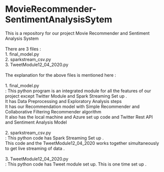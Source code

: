 # MovieRecommender-SentimentAnalysisSytem
This is a repository for our project Movie Recommender and Sentiment Analysis System  </br>
</br>
There are 3 files : </br>
                    1. final_model.py  </br>
                    2. sparkstream_csv.py </br>
                    3. TweetModule12_04_2020.py </br>
</br> The explanation for the above files is mentioned here : </br>
</br>1. final_model.py </br> : This python program is an integrated module for all the features of our project except Twitter Module and Spark Streaming Set up . </br> It has Data Preprocessing and Exploratory Analysis steps </br> It has our Recommendation model with Simple Recommender and Collaborative Filtering Recommender algorithm </br> It also has the local machine and Azure set up code and Twitter Rest API and Sentiment Analysis Model </br>
</br> 2. sparkstream_csv.py </br> : This python code has Spark Streaming Set up . </br> This code and the TweetModule12_04_2020 works together simultaneously to get live streaming of data . </br>
</br> 3. TweetModule12_04_2020.py </br> : This python code has Tweet module set up. This is one time set up .  

